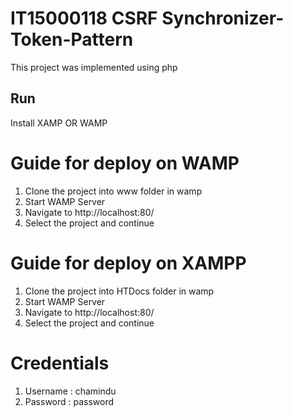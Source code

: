# IT15000118 CSRF Synchronizer-Token-Pattern

This project was implemented using php

## Run
Install XAMP OR WAMP

# Guide for deploy on WAMP
1. Clone the project into www folder in wamp
2. Start WAMP Server
3. Navigate to http://localhost:80/
4. Select the project and continue

# Guide for deploy on XAMPP
1. Clone the project into HTDocs folder in wamp
2. Start WAMP Server
3. Navigate to http://localhost:80/
4. Select the project and continue

# Credentials
1. Username : chamindu 
2. Password : password
